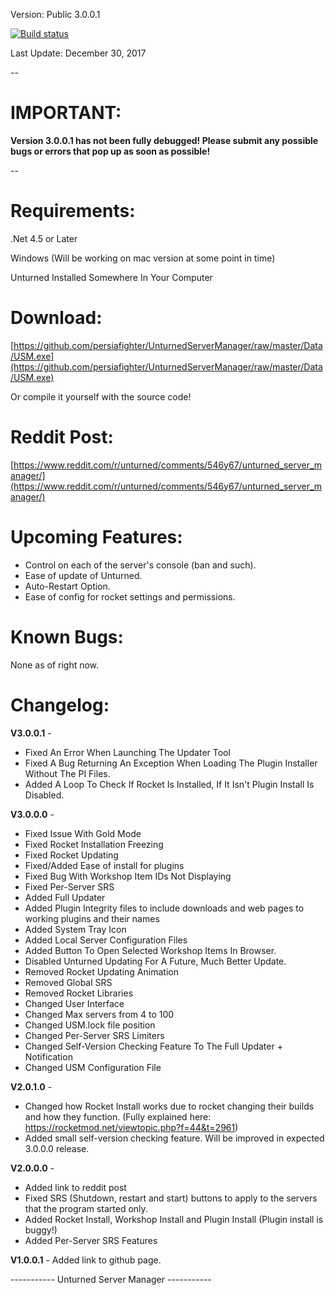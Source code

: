 Version: Public 3.0.0.1

[![Build status](https://ci.appveyor.com/api/projects/status/lnc18aoqi6s50u2w?svg=true)]()

Last Update: December 30, 2017

--

<h1>IMPORTANT:</h1>

**Version 3.0.0.1 has not been fully debugged! Please submit any possible bugs or errors that pop up as soon as possible!**

--

<h1>Requirements:</h1>

.Net 4.5 or Later

Windows (Will be working on mac version at some point in time)

Unturned Installed Somewhere In Your Computer

<h1>Download:</h1>

[https://github.com/persiafighter/UnturnedServerManager/raw/master/Data/USM.exe](https://github.com/persiafighter/UnturnedServerManager/raw/master/Data/USM.exe)

Or compile it yourself with the source code!

<h1>Reddit Post:</h1>

[https://www.reddit.com/r/unturned/comments/546y67/unturned_server_manager/](https://www.reddit.com/r/unturned/comments/546y67/unturned_server_manager/)

<h1>Upcoming Features:</h1>

* Control on each of the server's console (ban and such).
* Ease of update of Unturned.
* Auto-Restart Option.
* Ease of config for rocket settings and permissions.

<h1>Known Bugs:</h1>

None as of right now.

<h1>Changelog:</h1>

**V3.0.0.1** - 

* Fixed An Error When Launching The Updater Tool
* Fixed A Bug Returning An Exception When Loading The Plugin Installer Without The PI Files.
* Added A Loop To Check If Rocket Is Installed, If It Isn't Plugin Install Is Disabled.

**V3.0.0.0** - 

* Fixed Issue With Gold Mode
* Fixed Rocket Installation Freezing
* Fixed Rocket Updating
* Fixed/Added Ease of install for plugins
* Fixed Bug With Workshop Item IDs Not Displaying
* Fixed Per-Server SRS
* Added Full Updater
* Added Plugin Integrity files to include downloads and web pages to working plugins and their names
* Added System Tray Icon
* Added Local Server Configuration Files
* Added Button To Open Selected Workshop Items In Browser.
* Disabled Unturned Updating For A Future, Much Better Update.
* Removed Rocket Updating Animation
* Removed Global SRS
* Removed Rocket Libraries
* Changed User Interface
* Changed Max servers from 4 to 100
* Changed USM.lock file position
* Changed Per-Server SRS Limiters
* Changed Self-Version Checking Feature To The Full Updater + Notification
* Changed USM Configuration File

**V2.0.1.0** - 

* Changed how Rocket Install works due to rocket changing their builds and how they function. (Fully explained here: https://rocketmod.net/viewtopic.php?f=44&t=2961)
* Added small self-version checking feature. Will be improved in expected 3.0.0.0 release.

**V2.0.0.0** - 

* Added link to reddit post
* Fixed SRS (Shutdown, restart and start) buttons to apply to the servers that the program started only.
* Added Rocket Install, Workshop Install and Plugin Install (Plugin install is buggy!)
* Added Per-Server SRS Features

**V1.0.0.1** - Added link to github page.

----------- Unturned Server Manager -----------
